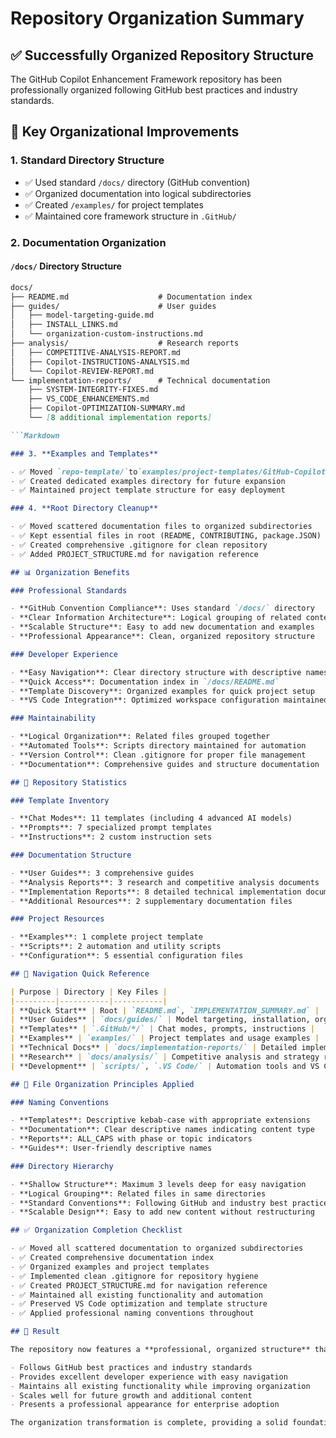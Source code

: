 # Repository Organization Summary

## ✅ Successfully Organized Repository Structure

The GitHub Copilot Enhancement Framework repository has been professionally organized following GitHub best practices and industry standards.

## 📁 Key Organizational Improvements

### 1. **Standard Directory Structure**

- ✅ Used standard `/docs/` directory (GitHub convention)
- ✅ Organized documentation into logical subdirectories
- ✅ Created `/examples/` for project templates
- ✅ Maintained core framework structure in `.GitHub/`

### 2. **Documentation Organization**

#### `/docs/` Directory Structure

```Markdown
docs/
├── README.md                    # Documentation index
├── guides/                      # User guides
│   ├── model-targeting-guide.md
│   ├── INSTALL_LINKS.md
│   └── organization-custom-instructions.md
├── analysis/                    # Research reports
│   ├── COMPETITIVE-ANALYSIS-REPORT.md
│   ├── Copilot-INSTRUCTIONS-ANALYSIS.md
│   └── Copilot-REVIEW-REPORT.md
└── implementation-reports/      # Technical documentation
    ├── SYSTEM-INTEGRITY-FIXES.md
    ├── VS_CODE_ENHANCEMENTS.md
    ├── Copilot-OPTIMIZATION-SUMMARY.md
    └── [8 additional implementation reports]

```Markdown

### 3. **Examples and Templates**

- ✅ Moved `repo-template/`to`examples/project-templates/GitHub-Copilot-setup/`
- ✅ Created dedicated examples directory for future expansion
- ✅ Maintained project template structure for easy deployment

### 4. **Root Directory Cleanup**

- ✅ Moved scattered documentation files to organized subdirectories
- ✅ Kept essential files in root (README, CONTRIBUTING, package.JSON)
- ✅ Created comprehensive .gitignore for clean repository
- ✅ Added PROJECT_STRUCTURE.md for navigation reference

## 📊 Organization Benefits

### Professional Standards

- **GitHub Convention Compliance**: Uses standard `/docs/` directory
- **Clear Information Architecture**: Logical grouping of related content
- **Scalable Structure**: Easy to add new documentation and examples
- **Professional Appearance**: Clean, organized repository structure

### Developer Experience

- **Easy Navigation**: Clear directory structure with descriptive names
- **Quick Access**: Documentation index in `/docs/README.md`
- **Template Discovery**: Organized examples for quick project setup
- **VS Code Integration**: Optimized workspace configuration maintained

### Maintainability

- **Logical Organization**: Related files grouped together
- **Automated Tools**: Scripts directory maintained for automation
- **Version Control**: Clean .gitignore for proper file management
- **Documentation**: Comprehensive guides and structure documentation

## 🎯 Repository Statistics

### Template Inventory

- **Chat Modes**: 11 templates (including 4 advanced AI models)
- **Prompts**: 7 specialized prompt templates
- **Instructions**: 2 custom instruction sets

### Documentation Structure

- **User Guides**: 3 comprehensive guides
- **Analysis Reports**: 3 research and competitive analysis documents
- **Implementation Reports**: 8 detailed technical implementation documents
- **Additional Resources**: 2 supplementary documentation files

### Project Resources

- **Examples**: 1 complete project template
- **Scripts**: 2 automation and utility scripts
- **Configuration**: 5 essential configuration files

## 🚀 Navigation Quick Reference

| Purpose | Directory | Key Files |
|---------|-----------|-----------|
| **Quick Start** | Root | `README.md`, `IMPLEMENTATION_SUMMARY.md` |
| **User Guides** | `docs/guides/` | Model targeting, installation, organization setup |
| **Templates** | `.GitHub/*/` | Chat modes, prompts, instructions |
| **Examples** | `examples/` | Project templates and usage examples |
| **Technical Docs** | `docs/implementation-reports/` | Detailed implementation documentation |
| **Research** | `docs/analysis/` | Competitive analysis and strategy reports |
| **Development** | `scripts/`, `.VS Code/` | Automation tools and VS Code settings |

## 📝 File Organization Principles Applied

### Naming Conventions

- **Templates**: Descriptive kebab-case with appropriate extensions
- **Documentation**: Clear descriptive names indicating content type
- **Reports**: ALL_CAPS with phase or topic indicators
- **Guides**: User-friendly descriptive names

### Directory Hierarchy

- **Shallow Structure**: Maximum 3 levels deep for easy navigation
- **Logical Grouping**: Related files in same directories
- **Standard Conventions**: Following GitHub and industry best practices
- **Scalable Design**: Easy to add new content without restructuring

## ✅ Organization Completion Checklist

- ✅ Moved all scattered documentation to organized subdirectories
- ✅ Created comprehensive documentation index
- ✅ Organized examples and project templates
- ✅ Implemented clean .gitignore for repository hygiene
- ✅ Created PROJECT_STRUCTURE.md for navigation reference
- ✅ Maintained all existing functionality and automation
- ✅ Preserved VS Code optimization and template structure
- ✅ Applied professional naming conventions throughout

## 🎉 Result

The repository now features a **professional, organized structure** that:

- Follows GitHub best practices and industry standards
- Provides excellent developer experience with easy navigation
- Maintains all existing functionality while improving organization
- Scales well for future growth and additional content
- Presents a professional appearance for enterprise adoption

The organization transformation is complete, providing a solid foundation for continued development and professional deployment of the GitHub Copilot Enhancement Framework.
